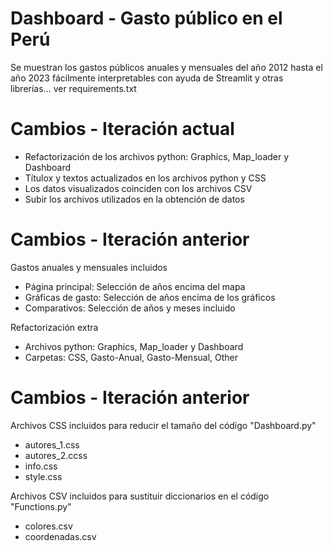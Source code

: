 
# Dashboard - Gasto público en el Perú

Se muestran los gastos públicos anuales y mensuales del año 2012 hasta el año 2023 fácilmente interpretables con ayuda de Streamlit y otras librerías... ver requirements.txt

# Cambios - Iteración actual
- Refactorización de los archivos python: Graphics, Map_loader y Dashboard
- Títulox y textos actualizados en los archivos python y CSS
- Los datos visualizados coinciden con los archivos CSV
- Subir los archivos utilizados en la obtención de datos

# Cambios - Iteración anterior
Gastos anuales y mensuales incluidos
- Página principal: Selección de años encima del mapa
- Gráficas de gasto: Selección de años encima de los gráficos
- Comparativos: Selección de años y meses incluido

Refactorización extra
- Archivos python: Graphics, Map_loader y Dashboard
- Carpetas: CSS, Gasto-Anual, Gasto-Mensual, Other

# Cambios - Iteración anterior
Archivos CSS incluidos para reducir el tamaño del código "Dashboard.py"
- autores_1.css 
- autores_2.ccss
- info.css 
- style.css

Archivos CSV incluidos para sustituir diccionarios en el código "Functions.py"
- colores.csv 
- coordenadas.csv 

